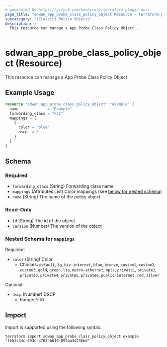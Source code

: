 ```yaml
---
# generated by https://github.com/hashicorp/terraform-plugin-docs
page_title: "sdwan_app_probe_class_policy_object Resource - terraform-provider-sdwan"
subcategory: "(Classic) Policy Objects"
description: |-
  This resource can manage a App Probe Class Policy Object .
---
```


# sdwan_app_probe_class_policy_object (Resource)

This resource can manage a App Probe Class Policy Object .

## Example Usage

```terraform
resource "sdwan_app_probe_class_policy_object" "example" {
  name             = "Example"
  forwarding_class = "FC1"
  mappings = [
    {
      color = "blue"
      dscp  = 8
    }
  ]
}
```

<!-- schema generated by tfplugindocs -->
## Schema

### Required

- `forwarding_class` (String) Forwarding class name
- `mappings` (Attributes List) Color mappings (see [below for nested schema](#nestedatt--mappings))
- `name` (String) The name of the policy object

### Read-Only

- `id` (String) The id of the object
- `version` (Number) The version of the object

<a id="nestedatt--mappings"></a>
### Nested Schema for `mappings`

Required:

- `color` (String) Color
  - Choices: `default`, `3g`, `biz-internet`, `blue`, `bronze`, `custom1`, `custom2`, `custom3`, `gold`, `green`, `lte`, `metro-ethernet`, `mpls`, `private1`, `private2`, `private3`, `private4`, `private5`, `private6`, `public-internet`, `red`, `silver`

Optional:

- `dscp` (Number) DSCP
  - Range: `0`-`63`

## Import

Import is supported using the following syntax:

```shell
terraform import sdwan_app_probe_class_policy_object.example "f6b2c44c-693c-4763-b010-895aa3d236bd"
```
